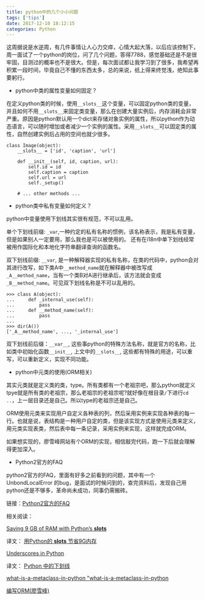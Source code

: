 ```yaml
---
title: python中的几个小小问题
tags: ['tips']
date: 2017-12-10 18:12:15
categories: Python
---
```


这周据说是水逆周，有几件事情让人心力交瘁，心情大起大落，以后应该控制下，周一面试了一个python的岗位，问了几个问题，答得7788，感觉基础还是不是很牢固，目测过的概率也不是很大。但是，每次面试都让我学习到了很多，我希望再积累一段时间，毕竟自己不懂的东西太多，总的来说，纸上得来终觉浅，绝知此事要躬行。
<!-- more -->

- python中类的属性变量如何固定？

在定义python类的时候，使用`__slots__`这个变量，可以固定python类的变量，并且如何不用`__slots__`来固定类变量，那么在创建大量实例后，内存消耗会非常严重。原因是python默认用一个dict来存储对象实例的属性，所以python作为动态语言，可以随时增加或者减少一个实例的属性。采用`__slots__`可以固定类的属性，自然创建实例后占用的空间也就少很多。
```
class Image(object):
    __slots__ = ['id', 'caption', 'url']

    def __init__(self, id, caption, url):
        self.id = id
        self.caption = caption
        self.url = url
        self._setup()

    # ... other methods ...
```

- python类中私有变量如何定义？


python中变量使用下划线其实很有规范，不可以乱用。

单个下划线前缀: `_var`,一种约定的私有名称的惯例，该名称表示，我是私有变量，但是如果别人一定要用，那么我也是可以被使用的。
还有在i18n中单下划线经常被用作国际化和本地化字符串翻译查询的函数名。

双下划线前缀: `__var`, 是一种解释器实现的私有名称，在类的代码中，python会对其进行改写，如下类A中`__method_name`就在解释器中被改写成`_A__method_name`，当有一个类B对A进行继承后，该方法就会变成`_B__method_name`。可见双下划线名称是不可以乱用的。
```
>>> class A(object):
...     def _internal_use(self):
...         pass
...     def __method_name(self):
...         pass
... 
>>> dir(A())
['_A__method_name', ..., '_internal_use']

```

双下划线前后缀：`__var__`, 这些事python的特殊方法名称，就是官方的名称，比如类中初始化函数`__init__`, 上文中的`__slots__`, 这些都有特殊的用途，可以重写，可以重新定义，实现不同功能。

- python中元类的使用(ORM相关)

其实元类就是定义类的类，type。所有类都有一个老祖宗吧，那么python就定义tpye就是所有类的老祖宗，那么老祖宗的老祖宗呢?就好像在根目录`/`下进行`cd ..`，上一层目录还是自己。所以type的老祖宗还是自己。

ORM使用元类来实现用户自定义各种表的列，然后采用实例来实现各种表的每一行。也就是说，表结构是一种用户自定的类，但是该实现方式是使用元类来定义，用元类实现表类，然后表中每一条记录，采用实例来实现，这样就完成ORM。

如果想实现的，廖雪峰网站有个ORM的实现，相信敲完代码，跑一下后就会理解得更加深入。


- Python2官方的FAQ

python2官方的FAQ，里面有好多之前看到的问题，其中有一个UnbondLocalError 的bug，是面试的时候问到的，查完资料后，发现自己用python还是不够多，革命尚未成功，同事仍需搬砖。

链接：[Python2官方的FAQ](https://docs.python.org/2/faq/programming.html#why-am-i-getting-an-unboundlocalerror-when-the-variable-has-a-value "https://docs.python.org/2/faq/programming.html#why-am-i-getting-an-unboundlocalerror-when-the-variable-has-a-value")


相关阅读：

[Saving 9 GB of RAM with Python’s __slots__](http://tech.oyster.com/save-ram-with-python-slots/ "http://tech.oyster.com/save-ram-with-python-slots/ ")

译文： [用Python的 __slots__ 节省9G内存](http://blog.jobbole.com/52420/ "http://blog.jobbole.com/52420/")

[Underscores in Python](https://shahriar.svbtle.com/underscores-in-python "https://shahriar.svbtle.com/underscores-in-python ")

译文： [Python 中的下划线](https://segmentfault.com/a/1190000002611411 "https://segmentfault.com/a/1190000002611411")

[what-is-a-metaclass-in-python "what-is-a-metaclass-in-python](https://stackoverflow.com/questions/100003/what-is-a-metaclass-in-python "https://stackoverflow.com/questions/100003/what-is-a-metaclass-in-python ")

[编写ORM(廖雪峰)](https://www.liaoxuefeng.com/wiki/0014316089557264a6b348958f449949df42a6d3a2e542c000/0014323389656575142d0bcfeec434e9639a80d3684a7da000 "https://www.liaoxuefeng.com/wiki/0014316089557264a6b348958f449949df42a6d3a2e542c000/0014323389656575142d0bcfeec434e9639a80d3684a7da000")
